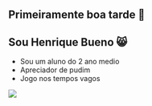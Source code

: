 ## Primeiramente boa tarde 👋 
## Sou Henrique Bueno 😸

- Sou um aluno do 2 ano medio
- Apreciador de pudim
- Jogo nos tempos vagos







![](https://media1.tenor.com/m/9RCIDZjkhBsAAAAC/hamster-meme.gif)

